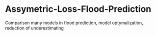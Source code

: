 # Assymetric-Loss-Flood-Prediction
Comparison many models in flood prediction, model optymalization, reduction of underestimating

